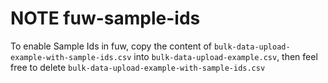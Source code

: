 # NOTE fuw-sample-ids

To enable Sample Ids in fuw, copy the content of `bulk-data-upload-example-with-sample-ids.csv` into `bulk-data-upload-example.csv`, then feel free to delete `bulk-data-upload-example-with-sample-ids.csv`